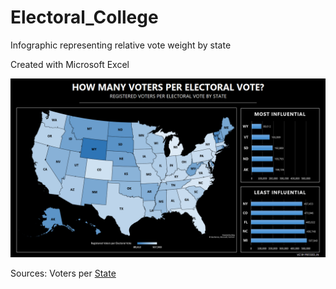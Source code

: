# Electoral_College
Infographic representing relative vote weight by state

Created with Microsoft Excel

![Infographic](https://raw.githubusercontent.com/Pressed-In/Electoral_College/main/electoral_weight_viz.png)

Sources:
Voters per [State](https://worldpopulationreview.com/state-rankings/number-of-registered-voters-by-state)
